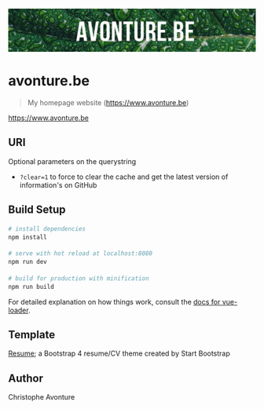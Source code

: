 ![Banner](src/assets/banner.jpg)

# avonture.be

> My homepage website (https://www.avonture.be)

https://www.avonture.be

## URI

Optional parameters on the querystring

- `?clear=1` to force to clear the cache and get the latest version of information's on GitHub

## Build Setup

```bash
# install dependencies
npm install

# serve with hot reload at localhost:8080
npm run dev

# build for production with minification
npm run build
```

For detailed explanation on how things work, consult the [docs for vue-loader](http://vuejs.github.io/vue-loader).

## Template

[Resume](https://github.com/BlackrockDigital/startbootstrap-resume); a Bootstrap 4 resume/CV theme created by Start Bootstrap

## Author

Christophe Avonture
